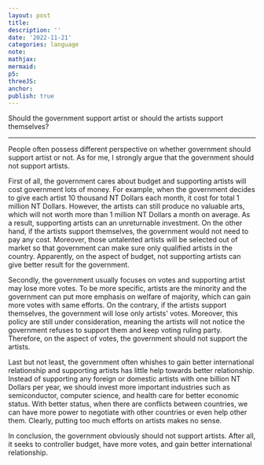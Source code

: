 ```yaml
---
layout: post
title:
description: ''
date: '2022-11-21'
categories: language
note:
mathjax:
mermaid:
p5:
threeJS:
anchor:
publish: true
---
```


Should the government support artist or should the artists support themselves?

---

People often possess different perspective on whether government should support artist or not. As for me, I strongly argue that the government should not support artists.

First of all, the government cares about budget and supporting artists will cost government lots of money. For example, when the government decides to give each artist 10 thousand NT Dollars each month, it cost for total 1 million NT Dollars. However, the artists can still produce no valuable arts, which will not worth more than 1 million NT Dollars a month on average. As a result, supporting artists can an unreturnable investment. On the other hand, if the artists support themselves, the government would not need to pay any cost. Moreover, those untalented artists will be selected out of market so that government can make sure only qualified artists in the country. Apparently, on the aspect of budget, not supporting artists can give better result for the government.

Secondly, the government usually focuses on votes and supporting artist may lose more votes. To be more specific, artists are the minority and the government can put more emphasis on welfare of majority, which can gain more votes with same efforts. On the contrary, if the artists support themselves, the government will lose only artists' votes. Moreover, this policy are still under consideration, meaning the artists will not notice the government refuses to support them and keep voting ruling party. Therefore, on the aspect of votes, the government should not support the artists.

Last but not least, the government often whishes to gain better international relationship and supporting artists has little help towards better relationship. Instead of supporting any foreign or domestic artists with one billion NT Dollars per year, we should invest more important industries such as semiconductor, computer science, and health care for better economic status. With better status, when there are conflicts between countries, we can have more power to negotiate with other countries or even help other them. Clearly, putting too much efforts on artists makes no sense.

In conclusion, the government obviously should not support artists. After all, it seeks to controller budget, have more votes, and gain better international relationship.
